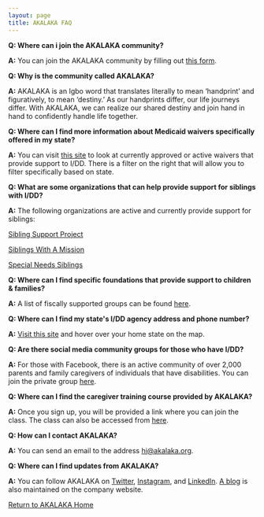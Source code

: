 ```yaml
---
layout: page
title: AKALAKA FAQ
---
```


**Q: Where can i join the AKALAKA community?**

**A:** You can join the AKALAKA community by filling out [this form](https://www.akalaka.org/join/).

**Q: Why is the community called AKALAKA?**

**A:** AKALAKA is an Igbo word that translates literally to mean ‘handprint’ and figuratively, to mean ‘destiny.’ As our handprints differ, our life journeys differ. With AKALAKA, we can realize our shared destiny and join hand in hand to confidently handle life together.

**Q: Where can I find more information about Medicaid waivers specifically offered in my state?**

**A:** You can visit [this site](https://www.medicaid.gov/medicaid/section-1115-demo/demonstration-and-waiver-list/index.html?f%5B0%5D=state_waiver_status_facet%3A1561&f%5B1%5D=state_waiver_status_facet%3A1591&f%5B2%5D=waiver_authority_facet%3A1571#content) to look at currently approved or active waivers that provide support to I/DD. There is a filter on the right that will allow you to filter specifically based on state.

**Q: What are some organizations that can help provide support for siblings with I/DD?**

**A:** The following organizations are active and currently provide support for siblings:

[Sibling Support Project](https://siblingsupport.org/)

[Siblings With A Mission](http://www.siblingswithamission.org/)

[Special Needs Siblings](https://specialneedssiblings.com/)

**Q: Where can I find specific foundations that provide support to children & families?**

**A:** A list of fiscally supported groups can be found [here](https://fiscalsponsordirectory.org/?page_id=1440).

**Q: Where can I find my state's I/DD agency address and phone number?**

**A:** [Visit this site](https://www.nasddds.org/state-agencies/) and hover over your home state on the map.

**Q: Are there social media community groups for those who have I/DD?**

**A:** For those with Facebook, there is an active community of over 2,000 parents and family caregivers of individuals that have disabilities. You can join the private group [here](https://www.facebook.com/groups/pacdd/).

**Q: Where can I find the caregiver training course provided by AKALAKA?**

**A:** Once you sign up, you will be provided a link where you can join the class. The class can also be accessed from [here](https://akalaka.thinkific.com/courses/take/hcbs/lessons/27826176-welcome).

**Q: How can I contact AKALAKA?**

**A:** You can send an email to the address [hi@akalaka.org](mailto:hi@akalaka.org).

**Q: Where can I find updates from AKALAKA?**

**A:** You can follow AKALAKA on [Twitter](https://twitter.com/AKALAKAorg), [Instagram](https://www.instagram.com/AKALAKAorg/), and [LinkedIn](https://www.linkedin.com/company/AKALAKA/). [A blog](https://www.akalaka.org/) is also maintained on the company website.

[Return to AKALAKA Home](https://www.akalaka.org/)
